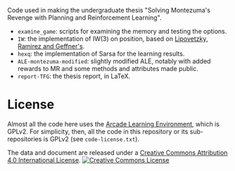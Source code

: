 Code used in making the undergraduate thesis "Solving Montezuma's Revenge with
Planning and Reinforcement Learning".

- `examine_game`: scripts for examining the memory and testing the options.
- `IW`: the implementation of IW(3) on position, based on [Lipovetzky,
	Ramirez and Geffner's](https://github.com/miquelramirez/ALE-Atari-Width).
- `hexq`: the implementation of Sarsa for the learning results.
- `ALE-montezuma-modified`: slightly modified ALE, notably with added
	rewards to MR and some methods and attributes made public.
- `report-TFG`: the thesis report, in LaTeX.

# License
Almost all the code here uses the [Arcade Learning
Environment](https://github.com/mgbellemare/Arcade-Learning-Environment), which
is GPLv2. For simplicity, then, all the code in this repository or its
sub-repositories is GPLv2 (see `code-license.txt`).

The data and document are released under a [Creative Commons Attribution 4.0 International License](http://creativecommons.org/licenses/by/4.0/).
<a rel="license" href="http://creativecommons.org/licenses/by/4.0/"><img
alt="Creative Commons License" style="border-width:0"
src="https://i.creativecommons.org/l/by/4.0/88x31.png" /></a>
